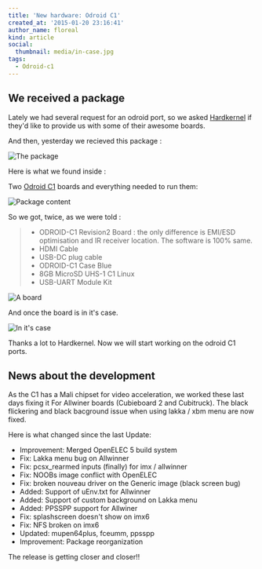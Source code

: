```yaml
---
title: 'New hardware: Odroid C1'
created_at: '2015-01-20 23:16:41'
author_name: floreal
kind: article
social:
  thumbnail: media/in-case.jpg
tags:
  - Odroid-c1
---
```


## We received a package

Lately we had several request for an odroid port, so we asked [Hardkernel](http://hardkernel.com/) if they'd like to provide us with some of their awesome boards.

And then, yesterday we recieved this package :

![The package](media/package.jpg)

Here is what we found inside :

Two [Odroid C1](http://odroid.com/dokuwiki/doku.php?id=en:odroid-c1) boards and everything needed to run them:

![Package content](media/content.jpg)

So we got, twice, as we were told :

> - ODROID-C1 Revision2 Board : the only difference is EMI/ESD optimisation and IR receiver location. The software is 100% same. 
> - HDMI Cable
> - USB-DC plug cable
> - ODROID-C1 Case Blue
> - 8GB MicroSD UHS-1 C1 Linux
> - USB-UART Module Kit

![A board](media/board.jpg)

And once the board is in it's case.

![In it's case](media/in-case.jpg)

Thanks a lot to Hardkernel. Now we will start working on the odroid C1 ports.

## News about the development

As the C1 has a Mali chipset for video acceleration, we worked these last days fixing it For Allwiner boards (Cubieboard 2 and Cubitruck). The black flickering and black bacground issue when using lakka / xbm menu are now fixed.

Here is what changed since the last Update:

- Improvement: Merged OpenELEC 5 build system
- Fix: Lakka menu bug on Allwinner
- Fix: pcsx_rearmed inputs (finally) for imx / allwinner
- Fix: NOOBs image conflict with OpenELEC
- Fix: broken nouveau driver on the Generic image (black screen bug)
- Added: Support of uEnv.txt for Allwinner
- Added: Support of custom background on Lakka menu
- Added: PPSSPP support for Allwiner
- Fix: splashscreen doesn't show on imx6
- Fix: NFS broken on imx6
- Updated: mupen64plus, fceumm, ppsspp
- Improvement: Package reorganization

The release is getting closer and closer!!
